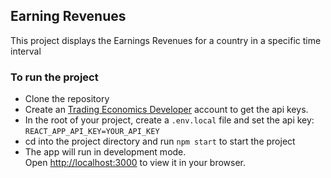 ## Earning Revenues 
This project displays the Earnings Revenues for a country in a specific time interval

### To run the project
- Clone the repository
- Create an [Trading Economics Developer](https://developer.tradingeconomics.com) account to get the api keys.
- In the root of your project, create a `.env.local` file and set the api key: `REACT_APP_API_KEY=YOUR_API_KEY`
- cd into the project directory and run `npm start` to start the project
- The app will run in development mode.\
Open [http://localhost:3000](http://localhost:3000) to view it in your browser.

